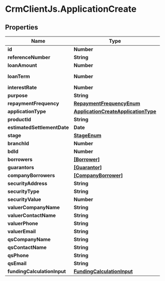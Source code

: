 # CrmClientJs.ApplicationCreate

## Properties

Name | Type | Description | Notes
------------ | ------------- | ------------- | -------------
**id** | **Number** |  | [readonly] 
**referenceNumber** | **String** |  | [optional] 
**loanAmount** | **Number** |  | [optional] 
**loanTerm** | **Number** | Loan term in months | [optional] 
**interestRate** | **Number** |  | [optional] 
**purpose** | **String** |  | [optional] 
**repaymentFrequency** | [**RepaymentFrequencyEnum**](RepaymentFrequencyEnum.md) |  | [optional] 
**applicationType** | [**ApplicationCreateApplicationType**](ApplicationCreateApplicationType.md) |  | [optional] 
**productId** | **String** |  | [optional] 
**estimatedSettlementDate** | **Date** |  | [optional] 
**stage** | [**StageEnum**](StageEnum.md) |  | [optional] 
**branchId** | **Number** |  | [readonly] 
**bdId** | **Number** |  | [readonly] 
**borrowers** | [**[Borrower]**](Borrower.md) |  | [optional] 
**guarantors** | [**[Guarantor]**](Guarantor.md) |  | [optional] 
**companyBorrowers** | [**[CompanyBorrower]**](CompanyBorrower.md) |  | [optional] 
**securityAddress** | **String** |  | [optional] 
**securityType** | **String** |  | [optional] 
**securityValue** | **Number** |  | [optional] 
**valuerCompanyName** | **String** |  | [optional] 
**valuerContactName** | **String** |  | [optional] 
**valuerPhone** | **String** |  | [optional] 
**valuerEmail** | **String** |  | [optional] 
**qsCompanyName** | **String** |  | [optional] 
**qsContactName** | **String** |  | [optional] 
**qsPhone** | **String** |  | [optional] 
**qsEmail** | **String** |  | [optional] 
**fundingCalculationInput** | [**FundingCalculationInput**](FundingCalculationInput.md) |  | [optional] 


